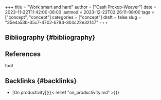 +++
title = "Work smart and hard"
author = ["Cash Prokop-Weaver"]
date = 2023-11-22T11:42:00-08:00
lastmod = 2023-12-23T02:26:11-08:00
tags = ["concept", "concept"]
categories = ["concept"]
draft = false
slug = "35e4a53b-35c7-4702-b784-304c22e32147"
+++

## Bibliography {#bibliography}

## References

<style>.csl-entry{text-indent: -1.5em; margin-left: 1.5em;}</style><div class="csl-bib-body">
</div>

foo1


## Backlinks {#backlinks}

-   [On productivity]({{< relref "on_productivity.md" >}})
